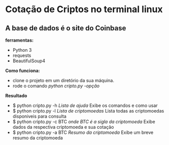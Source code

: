 # Cotação de Criptos no terminal linux
## A base de dados é o site do Coinbase

**ferramentas:**
- Python 3
- requests
- BeautifulSoup4

**Como funciona:**
* clone o projeto em um diretório da sua máquina.
* rode o comando *python cripto.py -opção*

**Resultado**
- $ python cripto.py -h *Lista de ajuda* Exibe os comandos e como usar
- $ python cripto.py -l *Lista de criptomoedas* Lista todas as criptomoedas disponiveis para consulta
- $ python cripto.py -c BTC *onde BTC é a sigla da criptomoeda* Exibe dados da respectiva criptomoeda e sua cotação
- $ python cripto.py -a BTC *Resumo da criptomoeda* Exibe um breve resumo da criptomoeda